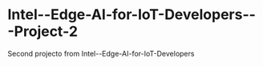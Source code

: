 # Intel--Edge-AI-for-IoT-Developers---Project-2
Second projecto from Intel--Edge-AI-for-IoT-Developers
